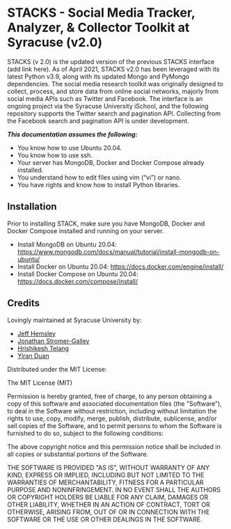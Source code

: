 # STACKS - Social Media Tracker, Analyzer, & Collector Toolkit at Syracuse (v2.0)
STACKS (v 2.0) is the updated version of the previous STACKS interface (add link here). As of April 2021, STACKS v2.0 has been leveraged with its latest Python v3.9, along with its updated Mongo and PyMongo dependencies. The social media research toolkit was originally designed to collect, process, and store data from online social networks, majorly from social media APIs such as Twitter and Facebook. The interface is an ongoing project via the Syracuse University iSchool, and the following repository supports the Twitter search and pagination API. Collecting from the Facebook search and pagination API is under development.

**_This documentation assumes the following:_**

* You know how to use Ubuntu 20.04.
* You know how to use ssh.
* Your server has MongoDB, Docker and Docker Compose already installed.
* You understand how to edit files using vim (“vi”) or nano.
* You have rights and know how to install Python libraries.


## Installation

Prior to installing STACK, make sure you have MongoDB, Docker and Docker Compose installed and running on your server.

* Install MongoDB on Ubuntu 20.04: https://www.mongodb.com/docs/manual/tutorial/install-mongodb-on-ubuntu/
* Install Docker on Ubuntu 20.04: https://docs.docker.com/engine/install/
* Install Docker Compose on Ubuntu 20.04: https://docs.docker.com/compose/install/

## Credits

Lovingly maintained at Syracuse University by:

* [Jeff Hemsley](https://github.com/jhemsley)
* [Jonathan Stromer-Galley](https://github.com/jstromergalley)
* [Hrishikesh Telang](https://github.com/hrishitelang)
* [Yiran Duan](https://github.com/yiran-duan)


Distributed under the MIT License:

The MIT License (MIT)

Permission is hereby granted, free of charge, to any person obtaining a copy of this software and associated documentation files (the "Software"), to deal in the Software without restriction, including without limitation the rights to use, copy, modify, merge, publish, distribute, sublicense, and/or sell copies of the Software, and to permit persons to whom the Software is furnished to do so, subject to the following conditions:

The above copyright notice and this permission notice shall be included in all copies or substantial portions of the Software.

THE SOFTWARE IS PROVIDED "AS IS", WITHOUT WARRANTY OF ANY KIND, EXPRESS OR IMPLIED, INCLUDING BUT NOT LIMITED TO THE WARRANTIES OF MERCHANTABILITY, FITNESS FOR A PARTICULAR PURPOSE AND NONINFRINGEMENT. IN NO EVENT SHALL THE AUTHORS OR COPYRIGHT HOLDERS BE LIABLE FOR ANY CLAIM, DAMAGES OR OTHER LIABILITY, WHETHER IN AN ACTION OF CONTRACT, TORT OR OTHERWISE, ARISING FROM, OUT OF OR IN CONNECTION WITH THE SOFTWARE OR THE USE OR OTHER DEALINGS IN THE SOFTWARE.
